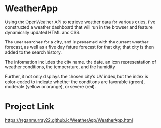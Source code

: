 # WeatherApp

Using the OpenWeather API to retrieve weather data for various cities, I've constructed a weather dashboard that will run in the browser and feature dynamically updated HTML and CSS.

The user searches for a city, and is presented with the current weather forecast, as well as a five day future forecast for that city; that city is then added to the search history.

The information includes the city name, the date, an icon representation of weather conditions, the temperature, and the humidity.

Further, it not only displays the chosen city's UV index, but the index is color-coded to indicate whether the conditions are favorable (green), moderate (yellow or orange), or severe (red).


# Project Link
https://reganmurray22.github.io/WeatherApp/WeatherApp.html
